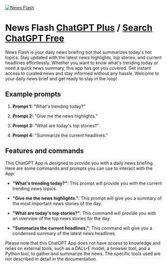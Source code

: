 
[![News Flash](https://files.oaiusercontent.com/file-P59PlHYXbdxFMaA0ghurFR4I?se=2123-10-17T03%3A43%3A39Z&sp=r&sv=2021-08-06&sr=b&rscc=max-age%3D31536000%2C%20immutable&rscd=attachment%3B%20filename%3Dcddd7add-35f1-4953-b039-666f1324cd92.png&sig=auFhdxoSRDxpDZPh7P0%2Bp4DvXyIdALx024xasnwpi3k%3D)](https://chat.openai.com/g/g-eG58GEHqm-news-flash)

# News Flash [ChatGPT Plus](https://chat.openai.com/g/g-eG58GEHqm-news-flash) / [Search ChatGPT Free](https://gptcall.net/index.html#/?search=News%20Flash)

News Flash is your daily news briefing bot that summarizes today's hot topics. Stay updated with the latest news highlights, top stories, and current headlines effortlessly. Whether you want to know what's trending today or need a quick news summary, this app has got you covered. Get instant access to curated news and stay informed without any hassle. Welcome to your daily news brief and get ready to stay in the loop!

## Example prompts

1. **Prompt 1:** "What's trending today?"

2. **Prompt 2:** "Give me the news highlights."

3. **Prompt 3:** "What are today's top stories?"

4. **Prompt 4:** "Summarize the current headlines."

## Features and commands

This ChatGPT App is designed to provide you with a daily news briefing. Here are some commands and prompts you can use to interact with the App:

- **"What's trending today?"**: This prompt will provide you with the current trending news topics.

- **"Give me the news highlights."**: This prompt will give you a summary of the most important news stories of the day.

- **"What are today's top stories?"**: This command will provide you with an overview of the top news stories for the day.

- **"Summarize the current headlines."**: This command will give you a condensed summary of the latest news headlines.

Please note that this ChatGPT App does not have access to knowledge and relies on external tools, such as a DALL-E model, a browser tool, and a Python tool, to gather and summarize the news. The specific tools used are not described in detail in the documentation.


